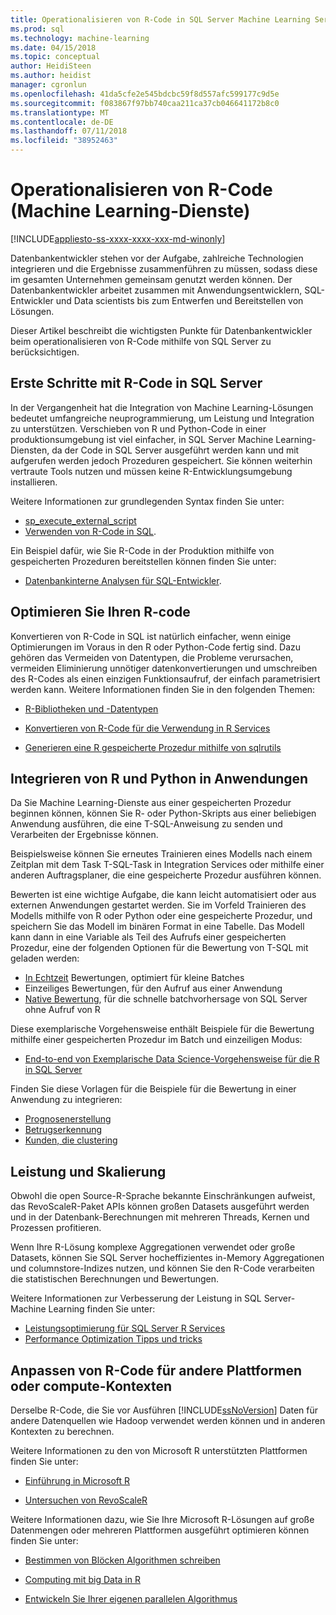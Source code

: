 ```yaml
---
title: Operationalisieren von R-Code in SQL Server Machine Learning Services | Microsoft-Dokumentation
ms.prod: sql
ms.technology: machine-learning
ms.date: 04/15/2018
ms.topic: conceptual
author: HeidiSteen
ms.author: heidist
manager: cgronlun
ms.openlocfilehash: 41da5cfe2e545bdcbc59f8d557afc599177c9d5e
ms.sourcegitcommit: f083867f97bb740caa211ca37cb046641172b8c0
ms.translationtype: MT
ms.contentlocale: de-DE
ms.lasthandoff: 07/11/2018
ms.locfileid: "38952463"
---
```

# <a name="operationalize-r-code-machine-learning-services"></a>Operationalisieren von R-Code (Machine Learning-Dienste)
[!INCLUDE[appliesto-ss-xxxx-xxxx-xxx-md-winonly](../../includes/appliesto-ss-xxxx-xxxx-xxx-md-winonly.md)]

Datenbankentwickler stehen vor der Aufgabe, zahlreiche Technologien integrieren und die Ergebnisse zusammenführen zu müssen, sodass diese im gesamten Unternehmen gemeinsam genutzt werden können. Der Datenbankentwickler arbeitet zusammen mit Anwendungsentwicklern, SQL-Entwickler und Data scientists bis zum Entwerfen und Bereitstellen von Lösungen.

Dieser Artikel beschreibt die wichtigsten Punkte für Datenbankentwickler beim operationalisieren von R-Code mithilfe von SQL Server zu berücksichtigen.

## <a name="get-started-with-r-code-in-sql-server"></a>Erste Schritte mit R-Code in SQL Server

In der Vergangenheit hat die Integration von Machine Learning-Lösungen bedeutet umfangreiche neuprogrammierung, um Leistung und Integration zu unterstützen. Verschieben von R und Python-Code in einer produktionsumgebung ist viel einfacher, in SQL Server Machine Learning-Diensten, da der Code in SQL Server ausgeführt werden kann und mit aufgerufen werden jedoch Prozeduren gespeichert. Sie können weiterhin vertraute Tools nutzen und müssen keine R-Entwicklungsumgebung installieren. 

Weitere Informationen zur grundlegenden Syntax finden Sie unter:

+ [sp_execute_external_script](../../relational-databases/system-stored-procedures/sp-execute-external-script-transact-sql.md)
+ [Verwenden von R-Code in SQL](../../advanced-analytics/tutorials/rtsql-using-r-code-in-transact-sql-quickstart.md).

Ein Beispiel dafür, wie Sie R-Code in der Produktion mithilfe von gespeicherten Prozeduren bereitstellen können finden Sie unter:

+ [Datenbankinterne Analysen für SQL-Entwickler](../../advanced-analytics/tutorials/sqldev-in-database-r-for-sql-developers.md).

## <a name="optimize-your-r-code"></a>Optimieren Sie Ihren R-code

Konvertieren von R-Code in SQL ist natürlich einfacher, wenn einige Optimierungen im Voraus in den R oder Python-Code fertig sind. Dazu gehören das Vermeiden von Datentypen, die Probleme verursachen, vermeiden Eliminierung unnötiger datenkonvertierungen und umschreiben des R-Codes als einen einzigen Funktionsaufruf, der einfach parametrisiert werden kann. Weitere Informationen finden Sie in den folgenden Themen:

+ [R-Bibliotheken und -Datentypen](r-libraries-and-data-types.md)

+ [Konvertieren von R-Code für die Verwendung in R Services](converting-r-code-for-use-in-sql-server.md)

+ [Generieren eine R gespeicherte Prozedur mithilfe von sqlrutils](generating-an-r-stored-procedure-for-r-code-using-the-sqlrutils-package.md)

## <a name="integrate-r-and-python-with-applications"></a>Integrieren von R und Python in Anwendungen

Da Sie Machine Learning-Dienste aus einer gespeicherten Prozedur beginnen können, können Sie R- oder Python-Skripts aus einer beliebigen Anwendung ausführen, die eine T-SQL-Anweisung zu senden und Verarbeiten der Ergebnisse können.

Beispielsweise können Sie erneutes Trainieren eines Modells nach einem Zeitplan mit dem Task T-SQL-Task in Integration Services oder mithilfe einer anderen Auftragsplaner, die eine gespeicherte Prozedur ausführen können.

Bewerten ist eine wichtige Aufgabe, die kann leicht automatisiert oder aus externen Anwendungen gestartet werden. Sie im Vorfeld Trainieren des Modells mithilfe von R oder Python oder eine gespeicherte Prozedur, und speichern Sie das Modell im binären Format in eine Tabelle. Das Modell kann dann in eine Variable als Teil des Aufrufs einer gespeicherten Prozedur, eine der folgenden Optionen für die Bewertung von T-SQL mit geladen werden:

+ [In Echtzeit](../real-time-scoring.md) Bewertungen, optimiert für kleine Batches
+ Einzeiliges Bewertungen, für den Aufruf aus einer Anwendung
+ [Native Bewertung](../sql-native-scoring.md), für die schnelle batchvorhersage von SQL Server ohne Aufruf von R

Diese exemplarische Vorgehensweise enthält Beispiele für die Bewertung mithilfe einer gespeicherten Prozedur im Batch und einzeiligen Modus:

+ [End-to-end von Exemplarische Data Science-Vorgehensweise für die R in SQL Server](../tutorials/walkthrough-data-science-end-to-end-walkthrough.md)

Finden Sie diese Vorlagen für die Beispiele für die Bewertung in einer Anwendung zu integrieren:

+ [Prognosenerstellung](https://github.com/Microsoft/SQL-Server-R-Services-Samples/blob/master/RetailForecasting/Introduction.md)
+ [Betrugserkennung](https://github.com/Microsoft/r-server-fraud-detection)
+ [Kunden, die clustering](https://github.com/Microsoft/sql-server-samples/tree/master/samples/features/r-services/getting-started/customer-clustering)

## <a name="boost-performance-and-scale"></a>Leistung und Skalierung

Obwohl die open Source-R-Sprache bekannte Einschränkungen aufweist, das RevoScaleR-Paket APIs können großen Datasets ausgeführt werden und in der Datenbank-Berechnungen mit mehreren Threads, Kernen und Prozessen profitieren.

Wenn Ihre R-Lösung komplexe Aggregationen verwendet oder große Datasets, können Sie SQL Server hocheffizientes in-Memory Aggregationen und columnstore-Indizes nutzen, und können Sie den R-Code verarbeiten die statistischen Berechnungen und Bewertungen.

Weitere Informationen zur Verbesserung der Leistung in SQL Server-Machine Learning finden Sie unter:

+ [Leistungsoptimierung für SQL Server R Services](../../advanced-analytics/r/sql-server-r-services-performance-tuning.md)
+ [Performance Optimization Tipps und tricks](https://gallery.cortanaintelligence.com/Tutorial/SQL-Server-Optimization-Tips-and-Tricks-for-Analytics-Services)

## <a name="adapt-r-code-for-other-platforms-or-compute-contexts"></a>Anpassen von R-Code für andere Plattformen oder compute-Kontexten

Derselbe R-Code, die Sie vor Ausführen [!INCLUDE[ssNoVersion](../../includes/ssnoversion-md.md)] Daten für andere Datenquellen wie Hadoop verwendet werden können und in anderen Kontexten zu berechnen.

Weitere Informationen zu den von Microsoft R unterstützten Plattformen finden Sie unter:

+ [Einführung in Microsoft R](https://docs.microsoft.com/r-server/)

+ [Untersuchen von RevoScaleR](https://docs.microsoft.com/r-server/r/tutorial-r-to-revoscaler)

Weitere Informationen dazu, wie Sie Ihre Microsoft R-Lösungen auf große Datenmengen oder mehreren Plattformen ausgeführt optimieren können finden Sie unter:

+ [Bestimmen von Blöcken Algorithmen schreiben](https://docs.microsoft.com/r-server/r/how-to-developer-write-chunking-algorithms)

+ [Computing mit big Data in R](https://docs.microsoft.com/r-server/r/tutorial-large-data-tips)

+ [Entwickeln Sie Ihrer eigenen parallelen Algorithmus](https://docs.microsoft.com/r-server/r-reference/revopemar/pemar)

